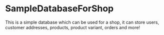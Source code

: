 # SampleDatabaseForShop
This is a simple database which can be used for a shop, it can store users, customer addresses, products, product variant, orders and more!
